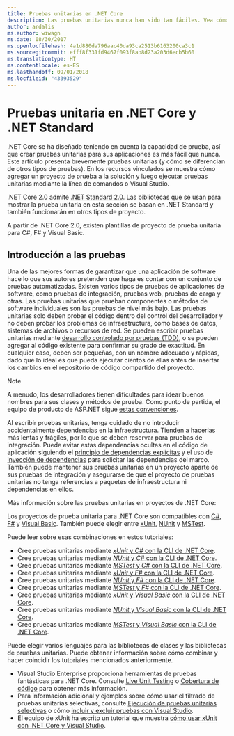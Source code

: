 ```yaml
---
title: Pruebas unitarias en .NET Core
description: Las pruebas unitarias nunca han sido tan fáciles. Vea cómo usar la prueba unitaria en proyectos de .NET Core y .NET Standard.
author: ardalis
ms.author: wiwagn
ms.date: 08/30/2017
ms.openlocfilehash: 4a1d880da796aac40da93ca2513b6163200ca3c1
ms.sourcegitcommit: efff8f331fd9467f093f8ab8d23a203d6ecb5b60
ms.translationtype: HT
ms.contentlocale: es-ES
ms.lasthandoff: 09/01/2018
ms.locfileid: "43393529"
---
```

# <a name="unit-testing-in-net-core-and-net-standard"></a>Pruebas unitaria en .NET Core y .NET Standard

.NET Core se ha diseñado teniendo en cuenta la capacidad de prueba, así que crear pruebas unitarias para sus aplicaciones es más fácil que nunca. Este artículo presenta brevemente pruebas unitarias (y cómo se diferencian de otros tipos de pruebas). En los recursos vinculados se muestra cómo agregar un proyecto de prueba a la solución y luego ejecutar pruebas unitarias mediante la línea de comandos o Visual Studio.

.NET Core 2.0 admite [.NET Standard 2.0](../../standard/net-standard.md). Las bibliotecas que se usan para mostrar la prueba unitaria en esta sección se basan en .NET Standard y también funcionarán en otros tipos de proyecto.

A partir de .NET Core 2.0, existen plantillas de proyecto de prueba unitaria para C#, F# y Visual Basic.

## <a name="getting-started-with-testing"></a>Introducción a las pruebas

Una de las mejores formas de garantizar que una aplicación de software hace lo que sus autores pretenden que haga es contar con un conjunto de pruebas automatizadas. Existen varios tipos de pruebas de aplicaciones de software, como pruebas de integración, pruebas web, pruebas de carga y otras. Las pruebas unitarias que prueban componentes o métodos de software individuales son las pruebas de nivel más bajo. Las pruebas unitarias solo deben probar el código dentro del control del desarrollador y no deben probar los problemas de infraestructura, como bases de datos, sistemas de archivos o recursos de red. Se pueden escribir pruebas unitarias mediante [desarrollo controlado por pruebas (TDD)](http://deviq.com/test-driven-development/), o se pueden agregar al código existente para confirmar su grado de exactitud. En cualquier caso, deben ser pequeñas, con un nombre adecuado y rápidas, dado que lo ideal es que pueda ejecutar cientos de ellas antes de insertar los cambios en el repositorio de código compartido del proyecto.

> [!NOTE]
> A menudo, los desarrolladores tienen dificultades para idear buenos nombres para sus clases y métodos de prueba. Como punto de partida, el equipo de producto de ASP.NET sigue [estas convenciones](https://github.com/aspnet/Home/wiki/Engineering-guidelines#unit-tests-and-functional-tests).

Al escribir pruebas unitarias, tenga cuidado de no introducir accidentalmente dependencias en la infraestructura. Tienden a hacerlas más lentas y frágiles, por lo que se deben reservar para pruebas de integración. Puede evitar estas dependencias ocultas en el código de aplicación siguiendo el [principio de dependencias explícitas](http://deviq.com/explicit-dependencies-principle/) y el uso de [inyección de dependencias](/aspnet/core/fundamentals/dependency-injection) para solicitar las dependencias del marco. También puede mantener sus pruebas unitarias en un proyecto aparte de sus pruebas de integración y asegurarse de que el proyecto de pruebas unitarias no tenga referencias a paquetes de infraestructura ni dependencias en ellos.

Más información sobre las pruebas unitarias en proyectos de .NET Core:

Los proyectos de prueba unitaria para .NET Core son compatibles con [C#](../../csharp/index.md), [F#](../../fsharp/index.md) y [Visual Basic](../../visual-basic/index.md). También puede elegir entre [xUnit](http://xunit.github.io), [NUnit](http://nunit.org) y [MSTest](https://github.com/Microsoft/vstest-docs).

Puede leer sobre esas combinaciones en estos tutoriales:

* Cree pruebas unitarias mediante [*xUnit* y *C#* con la CLI de .NET Core](unit-testing-with-dotnet-test.md).
* Cree pruebas unitarias mediante [*NUnit* y *C#* con la CLI de .NET Core](unit-testing-with-nunit.md).
* Cree pruebas unitarias mediante [*MSTest* y *C#* con la CLI de .NET Core](unit-testing-with-mstest.md).
* Cree pruebas unitarias mediante [*xUnit* y *F#* con la CLI de .NET Core](unit-testing-fsharp-with-dotnet-test.md).
* Cree pruebas unitarias mediante [*NUnit* y *F#* con la CLI de .NET Core](unit-testing-fsharp-with-nunit.md).
* Cree pruebas unitarias mediante [*MSTest* y *F#* con la CLI de .NET Core](unit-testing-fsharp-with-mstest.md).
* Cree pruebas unitarias mediante [*xUnit* y *Visual Basic* con la CLI de .NET Core](unit-testing-visual-basic-with-dotnet-test.md).
* Cree pruebas unitarias mediante [*NUnit* y *Visual Basic* con la CLI de .NET Core](unit-testing-visual-basic-with-nunit.md).
* Cree pruebas unitarias mediante [*MSTest* y *Visual Basic* con la CLI de .NET Core](unit-testing-visual-basic-with-mstest.md).

Puede elegir varios lenguajes para las bibliotecas de clases y las bibliotecas de pruebas unitarias. Puede obtener información sobre cómo combinar y hacer coincidir los tutoriales mencionados anteriormente.

* Visual Studio Enterprise proporciona herramientas de pruebas fantásticas para .NET Core. Consulte [Live Unit Testing](/visualstudio/test/live-unit-testing) o [Cobertura de código](https://github.com/Microsoft/vstest-docs/blob/master/docs/analyze.md#working-with-code-coverage) para obtener más información.
* Para información adicional y ejemplos sobre cómo usar el filtrado de pruebas unitarias selectivas, consulte [Ejecución de pruebas unitarias selectivas](selective-unit-tests.md) o cómo [incluir y excluir pruebas con Visual Studio](/visualstudio/test/live-unit-testing#include-and-exclude-test-projects-and-test-methods).
* El equipo de xUnit ha escrito un tutorial que muestra [cómo usar xUnit con .NET Core y Visual Studio](http://xunit.github.io/docs/getting-started-dotnet-core.html).
